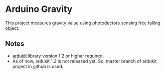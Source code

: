 Arduino Gravity
===============

This project measures gravity value using photodectors sensing free falling object.

## Notes
- [ardukit](https://github.com/shnam7/ardukit) library version 1.2 or higher required.
- As of now, ardukit 1.2 is not released yet. So, master branch of ardukit project in github is used.